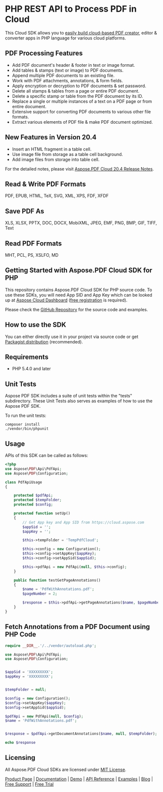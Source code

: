 # PHP REST API to Process PDF in Cloud

This Cloud SDK allows you to [easily build cloud-based PDF creator](https://products.aspose.cloud/pdf/net), editor & converter apps in PHP language for various cloud platforms.

## PDF Processing Features

- Add PDF document's header & footer in text or image format.
- Add tables & stamps (text or image) to PDF documents.
- Append multiple PDF documents to an existing file.
- Work with PDF attachments, annotations, & form fields.
- Apply encryption or decryption to PDF documents & set password.
- Delete all stamps & tables from a page or entire PDF document.
- Delete a specific stamp or table from the PDF document by its ID.
- Replace a single or multiple instances of a text on a PDF page or from entire document.
- Extensive support for converting PDF documents to various other file formats.
- Extract various elements of PDF file & make PDF document optimized.

## New Features in Version 20.4

- Insert an HTML fragment in a table cell.
- Use image file from storage as a table cell background.
- Add image files from storage into table cell.

For the detailed notes, please visit [Aspose.PDF Cloud 20.4 Release Notes](https://docs.aspose.cloud/display/pdfcloud/Aspose.PDF+Cloud+20.4+Release+Notes).

## Read & Write PDF Formats

PDF, EPUB, HTML, TeX, SVG, XML, XPS, FDF, XFDF

## Save PDF As

XLS, XLSX, PPTX, DOC, DOCX, MobiXML, JPEG, EMF, PNG, BMP, GIF, TIFF, Text

## Read PDF Formats

MHT, PCL, PS, XSLFO, MD

## Getting Started with Aspose.PDF Cloud SDK for PHP

This repository contains Aspose.PDF Cloud SDK for PHP source code. To use these SDKs, you will need App SID and App Key which can be looked up at [Aspose Cloud Dashboard](https://dashboard.aspose.cloud/#/apps) ([free registration](https://id.containerize.com/signup?clientId=prod.discourse.aspose&redirectUrl=https://forum.aspose.cloud/session/sso) is required).

Please check the [GitHub Repository](https://github.com/aspose-pdf-cloud/aspose-pdf-cloud-php) for the source code and examples.

## How to use the SDK

You can either directly use it in your project via source code or get [Packagist distribution](https://packagist.org/packages/aspose/pdf-sdk-php) (recommended).

## Requirements

- PHP 5.4.0 and later

## Unit Tests

Aspose PDF SDK includes a suite of unit tests within the "tests" subdirectory. These Unit Tests also serves as examples of how to use the Aspose PDF SDK.

To run the unit tests:

```console
composer install
./vendor/bin/phpunit
```

## Usage

APIs of this SDK can be called as follows:

```php
<?php
use Aspose\PDF\Api\PdfApi;
use Aspose\PDF\Configuration;

class PdfApiUsage
{

    protected $pdfApi;
    protected $tempFolder;
    protected $config;

    protected function setUp()
    {
        // Get App key and App SID from https://cloud.aspose.com
        $appSid = '';
        $appKey = '';

        $this->tempFolder = 'TempPdfCloud';

        $this->config = new Configuration();
        $this->config->setAppKey($appKey);
        $this->config->setAppSid($appSid);

        $this->pdfApi = new PdfApi(null, $this->config);
    }

    public function testGetPageAnnotations()
    {
        $name = 'PdfWithAnnotations.pdf';
        $pageNumber = 2;

        $response = $this->pdfApi->getPageAnnotations($name, $pageNumber, null, $this->tempFolder);
    }
}
```

## Fetch Annotations from a PDF Document using PHP Code

```php
require __DIR__.'/../vendor/autoload.php';

use Aspose\PDF\Api\PdfApi;
use Aspose\PDF\Configuration;


$appSid = 'XXXXXXXXX';
$appKey = 'XXXXXXXXX';


$tempFolder = null;

$config = new Configuration();
$config->setAppKey($appKey);
$config->setAppSid($appSid);

$pdfApi = new PdfApi(null, $config);
$name = 'PdfWithAnnotations.pdf';


$response = $pdfApi->getDocumentAnnotations($name, null, $tempFolder);

echo $response
```

## Licensing

All Aspose.PDF Cloud SDKs are licensed under [MIT License](https://github.com/aspose-pdf-cloud/aspose-pdf-cloud-php/blob/HEAD/LICENSE).

[Product Page](https://products.aspose.cloud/pdf/net) | [Documentation](https://docs.aspose.cloud/display/pdfcloud/Home) | [Demo](https://products.aspose.app/pdf/family) | [API Reference](https://apireference.aspose.cloud/pdf/) | [Examples](https://github.com/aspose-pdf-cloud/aspose-pdf-cloud-dotnet) | [Blog](https://blog.aspose.cloud/category/pdf/) | [Free Support](https://forum.aspose.cloud/c/pdf) | [Free Trial](https://dashboard.aspose.cloud/#/apps)
